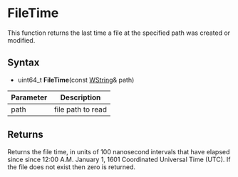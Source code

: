 # FileTime #
This function returns the last time a file at the specified path was created or modified.

## Syntax ##
- uint64_t **FileTime**(const [WString](WString.md)& path)

| Parameter | Description |
| --- | --- |
| path | file path to read |

## Returns ##
Returns the file time, in units of 100 nanosecond intervals that have elapsed since since 12:00 A.M. January 1, 1601 Coordinated Universal Time (UTC). If the file does not exist then zero is returned.
